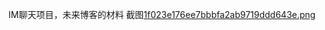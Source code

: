 IM聊天项目，未来博客的材料
截图[1f023e176ee7bbbfa2ab9719ddd643e.png](https://i.loli.net/2018/11/23/5bf7b9af263e3.png)